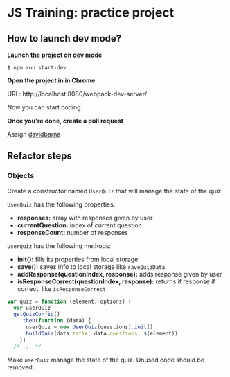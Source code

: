 # JS Training: practice project

## How to launch dev mode?


**Launch the project on dev mode**

 ```
$ npm run start-dev
```

**Open the project in in Chrome**

URL: http://localhost:8080/webpack-dev-server/  

Now you can start coding.

**Once you're done, create a pull request**

Assign [davidbarna](https://github.com/davidbarna)


## Refactor steps

### Objects

Create a constructor named `UserQuiz` that will manage the state of the quiz.

`UserQuiz` has the following properties:
* **responses:** array with responses given by user
* **currentQuestion:** index of current question
* **responseCount:** number of responses

`UserQuiz` has the following methods:

* **init():** fills its properties from local storage
* **save():** saves info to local storage like `saveQuizData`
* **addResponse(questionIndex, response):** adds response given by user
* **isResponseCorrect(questionIndex, response):** returns if response if correct, like `isResponseCorrect`

```js
var quiz = function (element, options) {
  var userQuiz
  getQuizConfig()
    .then(function (data) {
      userQuiz = new UserQuiz(questions).init()
      buildQuiz(data.title, data.questions, $(element))
    })
  /* ... */
```

Make `userQuiz` manage the state of the quiz.
Unused code should be removed.
